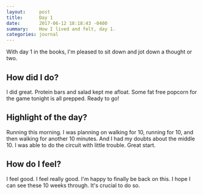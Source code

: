 ```yaml
---
layout:     post
title:      Day 1
date:       2017-06-12 18:18:43 -0400
summary:    How I lived and felt, day 1.
categories: journal
---
```


With day 1 in the books, I'm pleased to sit down and jot down a thought or two.

## How did I do?

I did great. Protein bars and salad kept me afloat. Some fat free popcorn for the game tonight is all prepped. Ready to go!

## Highlight of the day?

Running this morning. I was planning on walking for 10, running for 10, and then walking for another 10 minutes. And I had my doubts about the middle 10. I was able to do the circuit with little trouble. Great start.

## How do I feel?

I feel good. I feel really good. I'm happy to finally be back on this. I hope I can see these 10 weeks through. It's crucial to do so.
